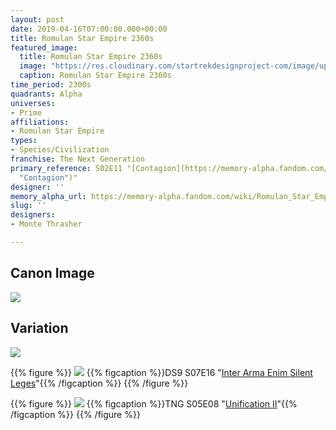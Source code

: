 ```yaml
---
layout: post
date: 2019-04-16T07:00:00.000+00:00
title: Romulan Star Empire 2360s
featured_image:
  title: Romulan Star Empire 2360s
  image: "https://res.cloudinary.com/startrekdesignproject-com/image/upload/v1569883531/Romulan2360s2.png"
  caption: Romulan Star Empire 2360s
time_period: 2300s
quadrants: Alpha
universes:
- Prime
affiliations:
- Romulan Star Empire
types:
- Species/Civilization
franchise: The Next Generation
primary_reference: S02E11 "[Contagion](https://memory-alpha.fandom.com/wiki/Contagion
  "Contagion")"
designer: ''
memory_alpha_url: https://memory-alpha.fandom.com/wiki/Romulan_Star_Empire
slug: ''
designers:
- Monte Thrasher

---
```

## Canon Image

![](https://res.cloudinary.com/startrekdesignproject-com/image/upload/v1555475911/Romulan2360s1.jpg)

## Variation

![](https://res.cloudinary.com/startrekdesignproject-com/image/upload/v1555475911/Romulan2360sVar.jpg)

{{% figure %}}
![](https://res.cloudinary.com/startrekdesignproject-com/image/upload/v1569883381/DS9_Romulan_Var-InterArma.jpg) {{% figcaption %}}DS9 S07E16 "[Inter Arma Enim Silent Leges](https://memory-alpha.fandom.com/wiki/Inter_Arma_Enim_Silent_Leges "Inter Arma Enim Silent Leges (episode)")"{{% /figcaption %}} {{% /figure %}}

{{% figure %}}
![](https://res.cloudinary.com/startrekdesignproject-com/image/upload/v1572645885/TNG5x8_RomulanVar.jpg) {{% figcaption %}}TNG S05E08 "[Unification II](https://memory-alpha.fandom.com/wiki/Unification_II "Unification II (episode)")"{{% /figcaption %}} {{% /figure %}}